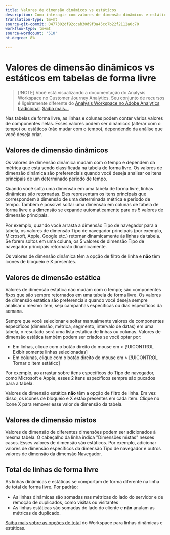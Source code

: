 ```yaml
---
title: Valores de dimensão dinâmicos vs estáticos
description: Como interagir com valores de dimensão dinâmicos e estáticos em tabelas.
translation-type: tm+mt
source-git-commit: 0477302df92ccab30d9f3a45cc7b22f2112a0c70
workflow-type: tm+mt
source-wordcount: '510'
ht-degree: 8%

---
```



# Valores de dimensão dinâmicos vs estáticos em tabelas de forma livre

>[!NOTE] Você está visualizando a documentação do Analysis Workspace no Customer Journey Analytics. Seu conjunto de recursos é ligeiramente diferente do [Analysis Workspace no Adobe Analytics tradicional](https://docs.adobe.com/content/help/pt-BR/analytics/analyze/analysis-workspace/home.html). [Saiba mais...](/help/getting-started/cja-aa.md)

Nas tabelas de forma livre, as linhas e colunas podem conter vários valores de componentes nelas. Esses valores podem ser dinâmicos (alterar com o tempo) ou estáticos (não mudar com o tempo), dependendo da análise que você deseja criar.

## Valores de dimensão dinâmicos

Os valores de dimensão dinâmica mudam com o tempo e dependem da métrica que está sendo classificada na tabela de forma livre. Os valores de dimensão dinâmica são preferenciais quando você deseja analisar os itens principais de um determinado período de tempo.

Quando você solta uma dimensão em uma tabela de forma livre, linhas dinâmicas são retornadas. Eles representam os itens principais que correspondem à dimensão de uma determinada métrica e período de tempo. Também é possível soltar uma dimensão em colunas de tabela de forma livre e a dimensão se expande automaticamente para os 5 valores de dimensão principais.

Por exemplo, quando você arrasta a dimensão Tipo de navegador para a tabela, os valores de dimensão Tipo de navegador principais (por exemplo, Microsoft, Apple, Google etc.) retornar dinamicamente às linhas da tabela. Se forem soltos em uma coluna, os 5 valores de dimensão Tipo de navegador principais retornarão dinamicamente.

Os valores de dimensão dinâmica têm a opção de filtro de linha e **não** têm ícones de bloqueio e X presentes.

## Valores de dimensão estática

Valores de dimensão estática não mudam com o tempo; são componentes fixos que são sempre retornados em uma tabela de forma livre. Os valores de dimensão estática são preferenciais quando você deseja sempre analisar o mesmo item, seja campanhas específicas ou dias específicos da semana.

Sempre que você selecionar e soltar manualmente valores de componentes específicos (dimensão, métrica, segmento, intervalo de datas) em uma tabela, o resultado será uma lista estática de linhas ou colunas. Valores de dimensão estática também podem ser criados se você optar por:

* Em linhas, clique com o botão direito do mouse em > [!UICONTROL Exibir somente linhas selecionadas]
* Em colunas, clique com o botão direito do mouse em > [!UICONTROL Tornar o item estático]

Por exemplo, ao arrastar sobre itens específicos do Tipo de navegador, como Microsoft e Apple, esses 2 itens específicos sempre são puxados para a tabela.

Valores de dimensão estática **não** têm a opção de filtro de linha. Em vez disso, os ícones de bloqueio e X estão presentes em cada item. Clique no ícone X para remover esse valor de dimensão da tabela.

## Valores de dimensão mistos

Valores de dimensão de diferentes dimensões podem ser adicionados à mesma tabela. O cabeçalho da linha indica &quot;Dimensões mistas&quot; nesses casos. Esses valores de dimensão são estáticos. Por exemplo, adicionar valores de dimensão específicos da dimensão Tipo de navegador e outros valores de dimensão da dimensão Navegador.

## Total de linhas de forma livre

As linhas dinâmicas e estáticas se comportam de forma diferente na linha de total de forma livre. Por padrão:

* As linhas dinâmicas são somadas nas métricas do lado do servidor e de remoção de duplicados, como visitas ou visitantes
* As linhas estáticas são somadas do lado do cliente e **não** anulam as métricas de duplicado.

[Saiba mais sobre as opções de total](https://docs.adobe.com/content/help/pt-BR/analytics/analyze/analysis-workspace/build-workspace-project/workspace-totals.html) do Workspace para linhas dinâmicas e estáticas.
